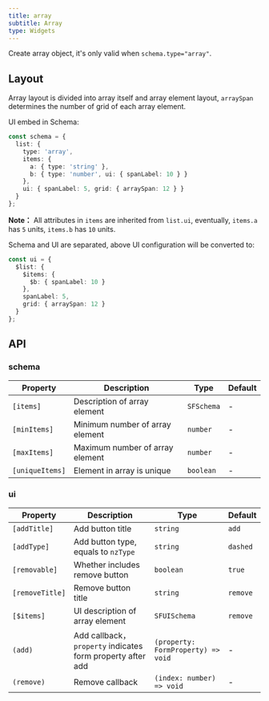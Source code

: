 ```yaml
---
title: array
subtitle: Array
type: Widgets
---
```


Create array object, it's only valid when `schema.type="array"`.

## Layout

Array layout is divided into array itself and array element layout, `arraySpan` determines the number of grid of each array element.

UI embed in Schema:

```ts
const schema = {
  list: {
    type: 'array',
    items: {
      a: { type: 'string' },
      b: { type: 'number', ui: { spanLabel: 10 } }
    },
    ui: { spanLabel: 5, grid: { arraySpan: 12 } }
  }
};
```

**Note：** All attributes in `items` are inherited from `list.ui`, eventually, `items.a` has `5` units, `items.b` has `10` units.

Schema and UI are separated, above UI configuration will be converted to:

```ts
const ui = {
  $list: {
    $items: {
      $b: { spanLabel: 10 }
    },
    spanLabel: 5,
    grid: { arraySpan: 12 }
  }
};
```

## API

### schema

| Property | Description | Type | Default |
|----------|-------------|------|---------|
| `[items]` | Description of array element | `SFSchema` | - |
| `[minItems]` | Minimum number of array element | `number` | - |
| `[maxItems]` | Maximum number of array element | `number` | - |
| `[uniqueItems]` | Element in array is unique | `boolean` | - |

### ui

| Property | Description | Type | Default |
|----------|-------------|------|---------|
| `[addTitle]` | Add button title | `string` | `add` |
| `[addType]` | Add button type, equals to `nzType` | `string` | `dashed` |
| `[removable]` | Whether includes remove button | `boolean` | `true` |
| `[removeTitle]` | Remove button title | `string` | `remove` |
| `[$items]` | UI description of array element | `SFUISchema` | `remove` |
| `(add)` | Add callback，`property` indicates form property after add | `(property: FormProperty) => void` | - |
| `(remove)` | Remove callback | `(index: number) => void` | - |
